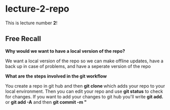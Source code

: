 # lecture-2-repo 

This is lecture number **2**!

## Free Recall

**Why would we want to have a local version of the repo?**

We want a local version of the repo so we can make offline updates, have a back up in case of problems, and have a seperate version of the repo

**What are the steps involved in the git workflow**

You create a repo in git hub and then **git clone <ssh url>** which adds your repo to your local environment. Then you can edit your repo and use **git status** to check for changes. If you want to add your changes to git hub you'll write **git add.** or **git add -A** and then **git commit -m "<title of commit>"**.
